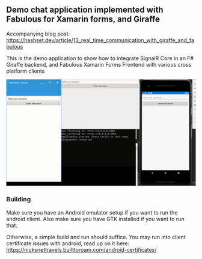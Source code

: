 ## Demo chat application implemented with Fabulous for Xamarin forms, and Giraffe

Accompanying blog post: https://hashset.dev/article/13_real_time_communication_with_giraffe_and_fabulous

This is the demo application to show how to integrate SignalR Core in an F# Giraffe backend, and Fabulous Xamarin Forms Frontend with various cross platform clients

![Demo](./Demo.gif)


### Building

Make sure you have an Android emulator setup if you want to run the android client. Also make sure you have GTK installed if you want to run that.

Otherwise, a simple build and run should suffice. You may run into client certificate issues with android, read up on it here: https://nicksnettravels.builttoroam.com/android-certificates/
